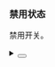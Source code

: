 ### 禁用状态

禁用开关。

<div class="cell-demo vp-raw">
  <yc-space size="large">
    <yc-switch disabled />
    <yc-switch
      :default-checked="true"
      disabled />
    <yc-switch
      type="round"
      disabled />
    <yc-switch
      :default-checked="true"
      type="round"
      disabled />
    <yc-switch
      type="line"
      disabled />
    <yc-switch
      :default-checked="true"
      type="line"
      disabled />
  </yc-space>
</div>

<details>
<summary>
 <button class="code-btn"  >
    <icon-code />
 </button>
</summary>

```vue
<template>
  <yc-space size="large">
    <yc-switch disabled />
    <yc-switch
      :default-checked="true"
      disabled />
    <yc-switch
      type="round"
      disabled />
    <yc-switch
      :default-checked="true"
      type="round"
      disabled />
    <yc-switch
      type="line"
      disabled />
    <yc-switch
      :default-checked="true"
      type="line"
      disabled />
  </yc-space>
</template>
```

</details>
